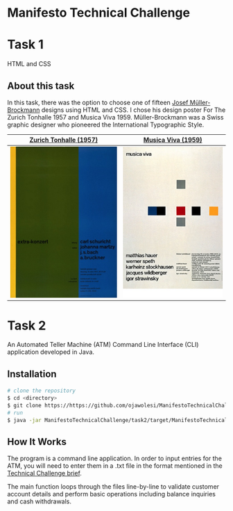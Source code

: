 # Manifesto Technical Challenge

# Task 1
HTML and CSS

## About this task
In this task, there was the option to choose one of fifteen [Josef Müller-Brockmann](https://en.wikipedia.org/wiki/Josef_M%C3%BCller-Brockmann) designs using HTML and CSS. I chose his design poster For The Zurich Tonhalle 1957 and Musica Viva 1959. Müller-Brockmann was a Swiss graphic designer who pioneered the International Typographic Style.

[Zurich Tonhalle (1957)]() |  [Musica Viva (1959)]()
:-------------------------:|:-------------------------:
![Zurich Tonhalle poster](https://github.com/ojawolesi/ManifestoTechnicalChallenge/blob/master/task1/Extra-konzert%20on%20Flickr%20-%20Photo%20Sharing!.jpg)  |  ![Musica Viva poster](https://github.com/ojawolesi/ManifestoTechnicalChallenge/blob/master/task1/Musica%20Viva%20Kleiner%20Tonhallesaal%20-%201959%20on%20Flickr%20-%20Photo%20Sharing!.jpg)

# Task 2
An Automated Teller Machine (ATM) Command Line Interface (CLI) application developed in Java. 
## Installation
``` bash
# clone the repository
$ cd <directory>
$ git clone https://https://github.com/ojawolesi/ManifestoTechnicalChallenge.git
# run
$ java -jar ManifestoTechnicalChallenge/task2/target/ManifestoTechnicalChallenge-1.0-SNAPSHOT.jar <filepath>
```

## How It Works

The program is a command line application. In order to input entries  for the ATM, you will need to enter them in a .txt file in the format mentioned in the [Technical Challenge brief](https://github.com/ojawolesi/ManifestoTechnicalChallenge/blob/master/Technical%20test%20-%20full%20stack.docx%20(9)%20(2).pdf).

The main function loops through the files line-by-line to validate customer account details and perform basic
operations including balance inquiries and cash withdrawals.